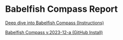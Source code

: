 # Babelfish Compass Report

[Deep dive into Babelfish Compass (Instructions)](https://aws.amazon.com/blogs/database/deep-dive-into-babelfish-compass/)    

[Babelfish Compass v.2023-12-a (GitHub Install)](https://github.com/babelfish-for-postgresql/babelfish_compass/releases/tag/v.2023-12-a)    

